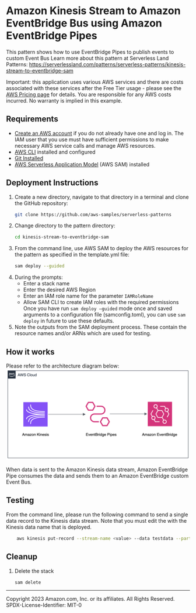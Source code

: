 # Amazon Kinesis Stream to Amazon EventBridge Bus using Amazon EventBridge Pipes
This pattern shows how to use EventBridge Pipes to publish events to custom Event Bus 
Learn more about this pattern at Serverless Land Patterns: https://serverlessland.com/patterns/serverless-patterns/kinesis-stream-to-eventbridge-sam

Important: this application uses various AWS services and there are costs associated with these services after the Free Tier usage - please see the [AWS Pricing page](https://aws.amazon.com/pricing/) for details. You are responsible for any AWS costs incurred. No warranty is implied in this example.

## Requirements
* [Create an AWS account](https://portal.aws.amazon.com/gp/aws/developer/registration/index.html) if you do not already have one and log in. The IAM user that you use must have sufficient permissions to make necessary AWS service calls and manage AWS resources.
* [AWS CLI](https://docs.aws.amazon.com/cli/latest/userguide/install-cliv2.html) installed and configured
* [Git Installed](https://git-scm.com/book/en/v2/Getting-Started-Installing-Git)
* [AWS Serverless Application Model](https://docs.aws.amazon.com/serverless-application-model/latest/developerguide/serverless-sam-cli-install.html) (AWS SAM) installed
## Deployment Instructions
1. Create a new directory, navigate to that directory in a terminal and clone the GitHub repository:
    ```bash 
    git clone https://github.com/aws-samples/serverless-patterns
    ```
1. Change directory to the pattern directory:
    ```bash
    cd kinesis-stream-to-eventbridge-sam
    ```
1. From the command line, use AWS SAM to deploy the AWS resources for the pattern as specified in the template.yml file:
    ```bash
    sam deploy --guided
    ```
1. During the prompts:
    * Enter a stack name
    * Enter the desired AWS Region
    * Enter an IAM role name for the parameter `IAMRoleName` 
    * Allow SAM CLI to create IAM roles with the required permissions
    Once you have run `sam deploy —guided` mode once and saved arguments to a configuration file (samconfig.toml), you can use `sam deploy` in future to use these defaults.
1. Note the outputs from the SAM deployment process. These contain the resource names and/or ARNs which are used for testing.


## How it works
Please refer to the architecture diagram below:
![End to End Architecture](architecture.png)

When data is sent to the Amazon Kinesis data stream, Amazon EventBridge Pipe consumes the data and sends them to an Amazon EventBridge custom Event Bus. 

## Testing

From the command line, please run the following command to send a single data record to the Kinesis data stream. Note that you must edit the <value> with the Kinesis data name that is deployed.
```bash
    aws kinesis put-record --stream-name <value> --data testdata --partition-key "test" 
 ```

## Cleanup
 
1. Delete the stack
    ```bash
    sam delete
    ```
----
Copyright 2023 Amazon.com, Inc. or its affiliates. All Rights Reserved.
SPDX-License-Identifier: MIT-0
